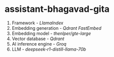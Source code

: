 # assistant-bhagavad-gita

 1. Framework - *LlamaIndex*
 2. Embedding generation - *Qdrant FastEmbed*
 3. Embedding model - *thenlper/gte-large*
 4. Vector database - *Qdrant*
 5. AI inference engine - *Groq*
 6. LLM - *deepseek-r1-distill-llama-70b*